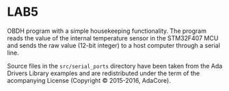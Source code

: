 # LAB5

OBDH program with a simple housekeeping functionality. The program reads the value of the internal temperature sensor in the STM32F407 MCU and sends the raw value (12-bit integer) to a host computer through a serial line.

Source files in the `src/serial_ports` directory have been taken from the 
Ada Drivers Library examples and are redistributed under the term of the 
acompanying License (Copyright © 2015-2016, AdaCore).

